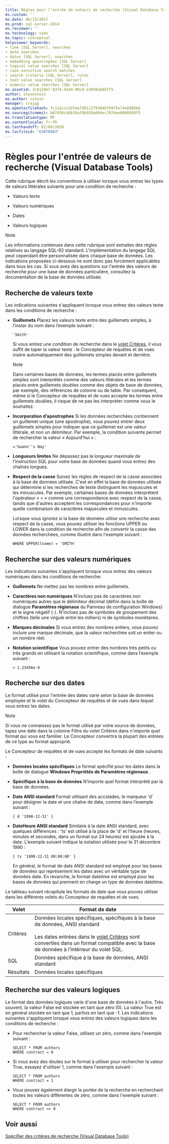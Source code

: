 ```yaml
---
title: Règles pour l’entrée de valeurs de recherche (Visual Database Tools) | Microsoft Docs
ms.custom: ''
ms.date: 06/13/2017
ms.prod: sql-server-2014
ms.reviewer: ''
ms.technology: ssms
ms.topic: conceptual
helpviewer_keywords:
- time [SQL Server], searches
- date searches
- dates [SQL Server], searches
- embedding apostrophes [SQL Server]
- logical value searches [SQL Server]
- case-sensitive search matches
- search criteria [SQL Server], rules
- text value searches [SQL Server]
- numeric value searches [SQL Server]
ms.assetid: 3c8134b7-83f4-41b4-99c8-e3949a685ff5
author: stevestein
ms.author: sstein
manager: craigg
ms.openlocfilehash: fc11acccd25dafd811379384bf9975e74e8986b6
ms.sourcegitcommit: b87d36c46b39af8b929ad94ec707dee8800950f5
ms.translationtype: MT
ms.contentlocale: fr-FR
ms.lasthandoff: 02/08/2020
ms.locfileid: "63070983"
---
```

# <a name="rules-for-entering-search-values-visual-database-tools"></a>Règles pour l'entrée de valeurs de recherche (Visual Database Tools)
  Cette rubrique décrit les conventions à utiliser lorsque vous entrez les types de valeurs littérales suivants pour une condition de recherche :  
  
-   Valeurs texte  
  
-   Valeurs numériques  
  
-   Dates  
  
-   Valeurs logiques  
  
> [!NOTE]  
>  Les informations contenues dans cette rubrique sont extraites des règles relatives au langage SQL-92 standard. L'implémentation du langage SQL peut cependant être personnalisée dans chaque base de données. Les indications proposées ci-dessous ne sont donc pas forcément applicables dans tous les cas. Si vous avez des questions sur l'entrée des valeurs de recherche pour une base de données particulière, consultez la documentation de la base de données utilisée.  
  
## <a name="searching-on-text-values"></a>Recherche de valeurs texte  
 Les indications suivantes s'appliquent lorsque vous entrez des valeurs texte dans les conditions de recherche :  
  
-   **Guillemets** Placez les valeurs texte entre des guillemets simples, à l’instar du nom dans l’exemple suivant :  
  
    ```  
    'Smith'  
    ```  
  
     Si vous entrez une condition de recherche dans le [volet Critères](visual-database-tools.md), il vous suffit de taper la valeur texte : le Concepteur de requêtes et de vues insère automatiquement des guillemets simples devant et derrière.  
  
    > [!NOTE]  
    >  Dans certaines bases de données, les termes placés entre guillemets simples sont interprétés comme des valeurs littérales et les termes placés entre guillemets doubles comme des objets de base de données, par exemple, des références de colonne ou de table. Par conséquent, même si le Concepteur de requêtes et de vues accepte les termes entre guillemets doubles, il risque de ne pas les interpréter comme vous le souhaitez.  
  
-   **Incorporation d’apostrophes** Si les données recherchées contiennent un guillemet unique (une apostrophe), vous pouvez entrer deux guillemets simples pour indiquer que ce guillemet est une valeur littérale, et non un délimiteur. Par exemple, la condition suivante permet de rechercher la valeur « Aujourd'hui » :  
  
    ```  
    ='Swann''s Way'  
    ```  
  
-   **Longueurs limites** Ne dépassez pas la longueur maximale de l’instruction SQL pour votre base de données quand vous entrez des chaînes longues.  
  
-   **Respect de la casse** Suivez les règles de respect de la casse associées à la base de données utilisée. C'est en effet la base de données utilisée qui détermine si les recherches de texte distinguent les majuscules et les minuscules. Par exemple, certaines bases de données interprètent l'opérateur « = » comme une correspondance avec respect de la casse, tandis que d'autres acceptent les correspondances pour n'importe quelle combinaison de caractères majuscules et minuscules.  
  
     Lorsque vous ignorez si la base de données utilise une recherche avec respect de la casse, vous pouvez utiliser les fonctions UPPER ou LOWER dans la condition de recherche afin de convertir la casse des données recherchées, comme illustré dans l'exemple suivant :  
  
    ```  
    WHERE UPPER(lname) = 'SMITH'  
    ```  
  
## <a name="searching-on-numeric-values"></a>Recherche sur des valeurs numériques  
 Les indications suivantes s'appliquent lorsque vous entrez des valeurs numériques dans les conditions de recherche:  
  
-   **Guillemets** Ne mettez pas les nombres entre guillemets.  
  
-   **Caractères non numériques** N’incluez pas de caractères non numériques autres que le délimiteur décimal (défini dans la boîte de dialogue **Paramètres régionaux** du Panneau de configuration Windows) et le signe négatif (-). N'incluez pas de symboles de groupement des chiffres (telle une virgule entre les milliers) ni de symboles monétaires.  
  
-   **Marques décimales** Si vous entrez des nombres entiers, vous pouvez inclure une marque décimale, que la valeur recherchée soit un entier ou un nombre réel.  
  
-   **Notation scientifique** Vous pouvez entrer des nombres très petits ou très grands en utilisant la notation scientifique, comme dans l’exemple suivant :  
  
    ```  
    > 1.23456e-9  
    ```  
  
## <a name="searching-on-dates"></a>Recherche sur des dates  
 Le format utilisé pour l'entrée des dates varie selon la base de données employée et le volet du Concepteur de requêtes et de vues dans lequel vous entrez les dates.  
  
> [!NOTE]  
>  Si vous ne connaissez pas le format utilisé par votre source de données, tapez une date dans la colonne Filtre du volet Critères dans n'importe quel format qui vous est familier. Le Concepteur convertira la plupart des entrées de ce type au format approprié.  
  
 Le Concepteur de requêtes et de vues accepte les formats de date suivants :  
  
-   **Données locales spécifiques** Le format spécifié pour les dates dans la boîte de dialogue **Windows Propriétés de Paramètres régionaux** .  
  
-   **Spécifique à la base de données** N’importe quel format interprété par la base de données.  
  
-   **Date ANSI standard** Format utilisant des accolades, le marqueur 'd' pour désigner la date et une chaîne de date, comme dans l’exemple suivant :  
  
    ```  
    { d '1990-12-31' }  
    ```  
  
-   **DateHeure ANSI standard** Similaire à la date ANSI standard, avec quelques différences : 'ts' est utilisé à la place de 'd' et l’heure (heures, minutes et secondes, dans un format sur 24 heures) est ajoutée à la date. L’exemple suivant indique la notation utilisée pour le 31 décembre 1990 :  
  
    ```  
    { ts '1990-12-31 00:00:00' }  
    ```  
  
     En général, le format de date ANSI standard est employé pour les bases de données qui représentent les dates avec un véritable type de données date. En revanche, le format datetime est employé pour les bases de données qui prennent en charge un type de données datetime.  
  
 Le tableau suivant récapitule les formats de date que vous pouvez utiliser dans les différents volets du Concepteur de requêtes et de vues.  
  
|**Volet**|**Format de date**|  
|--------------|---------------------|  
|Critères|Données locales spécifiques, spécifiques à la base de données, ANSI standard<br /><br /> Les dates entrées dans le [volet Critères](visual-database-tools.md) sont converties dans un format compatible avec la base de données à l’intérieur du volet SQL.|  
|SQL|Données spécifique à la base de données, ANSI standard|  
|Résultats|Données locales spécifiques|  
  
## <a name="searching-on-logical-values"></a>Recherche sur des valeurs logiques  
 Le format des données logiques varie d'une base de données à l'autre. Très souvent, la valeur False est stockée en tant que zéro (0). La valeur True est en général stockée en tant que 1, parfois en tant que -1. Les indications suivantes s'appliquent lorsque vous entrez des valeurs logiques dans les conditions de recherche :  
  
-   Pour rechercher la valeur False, utilisez un zéro, comme dans l'exemple suivant :  
  
    ```  
    SELECT * FROM authors  
    WHERE contract = 0  
    ```  
  
-   Si vous avez des doutes sur le format à utiliser pour rechercher la valeur True, essayez d'utiliser 1, comme dans l'exemple suivant :  
  
    ```  
    SELECT * FROM authors  
    WHERE contract = 1  
    ```  
  
-   Vous pouvez également élargir la portée de la recherche en recherchant toutes les valeurs différentes de zéro, comme dans l'exemple suivant :  
  
    ```  
    SELECT * FROM authors  
    WHERE contract <> 0  
    ```  
  
## <a name="see-also"></a>Voir aussi  
 [Spécifier des critères de recherche &#40;Visual Database Tools&#41;](specify-search-criteria-visual-database-tools.md)  
  
  
